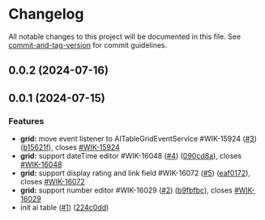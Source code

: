 # Changelog

All notable changes to this project will be documented in this file. See [commit-and-tag-version](https://github.com/absolute-version/commit-and-tag-version) for commit guidelines.

## 0.0.2 (2024-07-16)


## 0.0.1 (2024-07-15)


### Features

* **grid:** move event listener to AITableGridEventService #WIK-15924 ([#3](https://github.com/worktile/v-table/issues/3)) ([b15621f](https://github.com/worktile/v-table/commit/b15621f1815fe80569aaf4feae95c510618bef19)), closes [#WIK-15924](https://github.com/worktile/v-table/issues/WIK-15924)
* **grid:** support dateTime editor #WIK-16048 ([#4](https://github.com/worktile/v-table/issues/4)) ([090cd8a](https://github.com/worktile/v-table/commit/090cd8ae4eeb8dda20e4991108ed2bc6684501bd)), closes [#WIK-16048](https://github.com/worktile/v-table/issues/WIK-16048)
* **grid:** support display rating and link field #WIK-16072 ([#5](https://github.com/worktile/v-table/issues/5)) ([eaf0172](https://github.com/worktile/v-table/commit/eaf017222ba62edfdbd3774b63c3a245eafa0681)), closes [#WIK-16072](https://github.com/worktile/v-table/issues/WIK-16072)
* **grid:** support number editor #WIK-16029 ([#2](https://github.com/worktile/v-table/issues/2)) ([b9fbfbc](https://github.com/worktile/v-table/commit/b9fbfbcf698f48e6a2e18f123dd24b78d21ff51c)), closes [#WIK-16029](https://github.com/worktile/v-table/issues/WIK-16029)
* init ai table ([#1](https://github.com/worktile/v-table/issues/1)) ([224c0dd](https://github.com/worktile/v-table/commit/224c0dd6cba2bf3fc9f419a27b1d3b043af46955))
